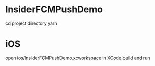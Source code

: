 # InsiderFCMPushDemo

cd project directory
yarn

# iOS

open ios/InsiderFCMPushDemo.xcworkspace in XCode
build and run
